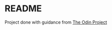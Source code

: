# README

Project done with guidance from [The Odin Project](https://www.theodinproject.com/lessons/ruby-on-rails-flight-booker)